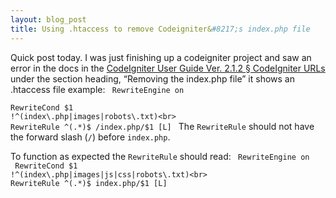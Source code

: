 ```yaml
---
layout: blog_post
title: Using .htaccess to remove Codeigniter&#8217;s index.php file
---
```


Quick post today. I was just finishing up a codeigniter project and saw an error in the docs
in the [CodeIgniter User Guide Ver. 2.1.2 &sect; CodeIgniter URLs](http://codeigniter.com/user_guide/general/urls.html "CI URLs")
under the section heading, &#8220;Removing the index.php file&#8221; it shows an .htaccess file example:
<code class="codeBlock">
RewriteEngine on<br>
RewriteCond $1 !^(index\.php|images|robots\.txt)<br>
RewriteRule ^(.*)$ /index.php/$1 [L]
</code>
The <code>RewriteRule</code> should not have the forward slash (<code>/</code>) before <code>index.php</code>. 

To function as expected the <code>RewriteRule</code> should read:
<code class="codeBlock">
RewriteEngine on<br>
RewriteCond $1 !^(index\.php|images|js|css|robots\.txt)<br>
RewriteRule ^(.*)$ index.php/$1 [L]
</code>
